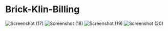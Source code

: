 # Brick-Klin-Billing
![Screenshot (17)](https://user-images.githubusercontent.com/59595534/94453692-9afb8e00-01ce-11eb-8937-d4f478624ec8.png)
![Screenshot (18)](https://user-images.githubusercontent.com/59595534/94453808-bd8da700-01ce-11eb-8da4-583464cc95ff.png)
![Screenshot (19)](https://user-images.githubusercontent.com/59595534/94453871-d1d1a400-01ce-11eb-8ee3-01dec06b3661.png)
![Screenshot (20)](https://user-images.githubusercontent.com/59595534/94453918-e44bdd80-01ce-11eb-8992-86323f9f6209.png)

